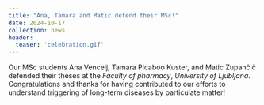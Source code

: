 ```yaml
---
title: "Ana, Tamara and Matic defend their MSc!"
date: 2024-10-17
collection: news
header:
  teaser: 'celebration.gif'
---
```


Our MSc students Ana Vencelj, Tamara Picaboo Kuster, and Matic Zupančič defended their theses at the *Faculty of pharmacy*, *University of Ljubljana*. Congratulations and thanks for having contributed to our efforts to understand triggering of long-term diseases by particulate matter!